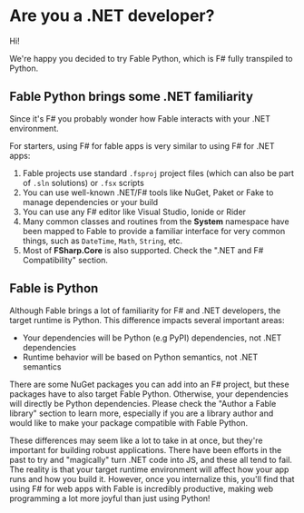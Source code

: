 # Are you a .NET developer?

Hi!

We're happy you decided to try Fable Python, which is F# fully transpiled to Python.

## Fable Python brings some .NET familiarity

Since it's F# you probably wonder how Fable interacts with your .NET environment.

For starters, using F# for fable apps is very similar to using F# for .NET apps:

1. Fable projects use standard `.fsproj` project files (which can also be part of `.sln` solutions) or `.fsx` scripts
2. You can use well-known .NET/F# tools like NuGet, Paket or Fake to manage dependencies or your build
3. You can use any F# editor like Visual Studio, Ionide or Rider
4. Many common classes and routines from the **System** namespace have been mapped to Fable to provide a familiar interface for very common things, such as `DateTime`, `Math`, `String`, etc.
5. Most of **FSharp.Core** is also supported. Check the ".NET and F# Compatibility" section.

## Fable is Python

Although Fable brings a lot of familiarity for F# and .NET developers, the target runtime is Python. This difference impacts several important areas:

* Your dependencies will be Python (e.g PyPI) dependencies, not .NET dependencies
* Runtime behavior will be based on Python semantics, not .NET semantics

There are some NuGet packages you can add into an F# project, but these packages have to also target Fable Python. Otherwise, your dependencies will directly be Python dependencies. Please check the "Author a Fable library" section to learn more, especially if you are a library author and would like to make your package compatible with Fable Python.

These differences may seem like a lot to take in at once, but they're important for building robust applications. There have been efforts in the past to try and "magically" turn .NET code into JS, and these all tend to fail. The reality is that your target runtime environment will affect how your app runs and how you build it. However, once you internalize this, you'll find that using F# for web apps with Fable is incredibly productive, making web programming a lot more joyful than just using Python!
